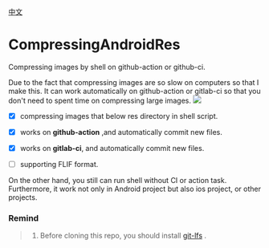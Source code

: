 [中文](https://github.com/BruceWind/CompressImagesInAndroid/blob/master/README_zh.md)

# CompressingAndroidRes
Compressing images by shell on github-action or github-ci. 

Due to the fact that compressing images are so slow on computers so that I make this.
It can work automatically on github-action or gitlab-ci so that you don't need to spent time on compressing large images.
![](https://media.githubusercontent.com/media/BruceWind/CompressImagesInAndroid/master/screenshot_action_trigger.png)

- [x] compressing images that below res directory in shell script.
- [x] works on **github-action** ,and automatically commit new files.
- [x] works on **gitlab-ci**, and automatically commit new files.
- [ ] supporting FLIF format.


On the other hand, you still can run shell without CI or action task.
Furthermore, it work not only in Android project but also ios project, or other projects.

### Remind 
> 1. Before cloning this repo, you should install [git-lfs](https://git-lfs.github.com/) .

